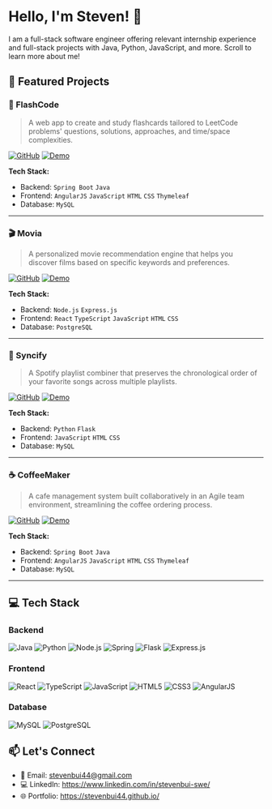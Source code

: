 # Hello, I'm Steven! 👋

I am a full-stack software engineer offering relevant internship experience and full-stack projects with Java, Python, JavaScript, and more. Scroll to learn more about me!


## 🚀 Featured Projects

### 📝 FlashCode

> A web app to create and study flashcards tailored to LeetCode problems' questions, solutions, approaches, and time/space complexities.

[![GitHub](https://img.shields.io/badge/GitHub-blue?style=for-the-badge&logo=GitHub)](link)
[![Demo](https://img.shields.io/badge/Demo-grey?style=for-the-badge&logo=html5)](link)

**Tech Stack:**
- Backend: `Spring Boot` `Java`
- Frontend: `AngularJS` `JavaScript` `HTML` `CSS` `Thymeleaf`
- Database: `MySQL`

---


### 🎬 Movia

> A personalized movie recommendation engine that helps you discover films based on specific keywords and preferences.

[![GitHub](https://img.shields.io/badge/GitHub-blue?style=for-the-badge&logo=GitHub)](link)
[![Demo](https://img.shields.io/badge/Demo-grey?style=for-the-badge&logo=html5)](link)

**Tech Stack:**
- Backend: `Node.js` `Express.js`
- Frontend: `React` `TypeScript` `JavaScript` `HTML` `CSS`
- Database: `PostgreSQL`

---


### 🎵 Syncify

> A Spotify playlist combiner that preserves the chronological order of your favorite songs across multiple playlists.

[![GitHub](https://img.shields.io/badge/GitHub-blue?style=for-the-badge&logo=GitHub)](link)
[![Demo](https://img.shields.io/badge/Demo-grey?style=for-the-badge&logo=html5)](link)

**Tech Stack:**
- Backend: `Python` `Flask`
- Frontend: `JavaScript` `HTML` `CSS`
- Database: `MySQL`

---

### ☕ CoffeeMaker

> A cafe management system built collaboratively in an Agile team environment, streamlining the coffee ordering process.

[![GitHub](https://img.shields.io/badge/GitHub-blue?style=for-the-badge&logo=GitHub)](link)
[![Demo](https://img.shields.io/badge/Demo-grey?style=for-the-badge&logo=html5)](link)

**Tech Stack:**
- Backend: `Spring Boot` `Java`
- Frontend: `AngularJS` `JavaScript` `HTML` `CSS` `Thymeleaf`
- Database: `MySQL`

---

## 💻 Tech Stack

### Backend
![Java](https://img.shields.io/badge/Java-ED8B00?style=flat&logo=java&logoColor=white)
![Python](https://img.shields.io/badge/Python-3776AB?style=flat&logo=python&logoColor=white)
![Node.js](https://img.shields.io/badge/Node.js-339933?style=flat&logo=nodedotjs&logoColor=white)
![Spring](https://img.shields.io/badge/Spring-6DB33F?style=flat&logo=spring&logoColor=white)
![Flask](https://img.shields.io/badge/Flask-000000?style=flat&logo=flask&logoColor=white)
![Express.js](https://img.shields.io/badge/Express.js-000000?style=flat&logo=express&logoColor=white)

### Frontend
![React](https://img.shields.io/badge/React-20232A?style=flat&logo=react&logoColor=61DAFB)
![TypeScript](https://img.shields.io/badge/TypeScript-007ACC?style=flat&logo=typescript&logoColor=white)
![JavaScript](https://img.shields.io/badge/JavaScript-F7DF1E?style=flat&logo=javascript&logoColor=black)
![HTML5](https://img.shields.io/badge/HTML5-E34F26?style=flat&logo=html5&logoColor=white)
![CSS3](https://img.shields.io/badge/CSS3-1572B6?style=flat&logo=css3&logoColor=white)
![AngularJS](https://img.shields.io/badge/AngularJS-E23237?style=flat&logo=angularjs&logoColor=white)

### Database
![MySQL](https://img.shields.io/badge/MySQL-4479A1?style=flat&logo=mysql&logoColor=white)
![PostgreSQL](https://img.shields.io/badge/PostgreSQL-316192?style=flat&logo=postgresql&logoColor=white)

## 📫 Let's Connect
- 📧 Email: stevenbui44@gmail.com
- 💻 LinkedIn: https://www.linkedin.com/in/stevenbui-swe/ 
- 🌐 Portfolio: https://stevenbui44.github.io/
